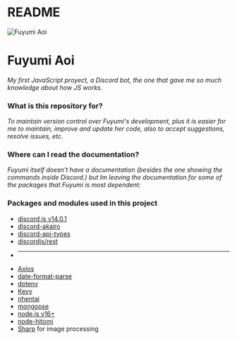 #

# README #

![Fuyumi Aoi](https://cdn.discordapp.com/avatars/552272683543560194/4904f5a3bdd71aa744a554ecfbb2ed26.png?size=512)

# Fuyumi Aoi

_My first JavaScript proyect, a Discord bot, the one that gave me so much knowledge about how JS works._

### What is this repository for? ###

_To maintain version control over Fuyumi's development, plus it is easier for me to maintain, improve and update her code, also to accept suggestions, resolve issues, etc._

### Where can I read the documentation? ###

_Fuyumi itself doesn't have a documentation (besides the one showing the commands inside Discord.) but Im leaving the documentation for some of the packages that Fuyumi is most dependent:_

### Packages and modules used in this project ###

* [discord.js v14.0.1](https://discord.js.org/)
* [discord-akairo](https://discord-akairo.github.io/#/)
* [discord-api-types](https://discord-api-types.dev/)
* [discordjs/rest](https://www.npmjs.com/package/@discordjs/rest)
* ----------------------------------------------------------------
* [Axios](https://axios-http.com/docs/intro)
* [date-format-parse](https://github.com/mengxiong10/date-format-parse)
* [dotenv](https://github.com/motdotla/dotenv)
* [Keyv](https://www.npmjs.com/package/keyv)
* [nhentai](https://diamondminer88.github.io/nhentai/index.html)
* [mongoose](https://mongoosejs.com/)
* [node.js v16+](https://nodejs.org/)
* [node-hitomi](https://github.com/h2owater425/node-hitomi)
* [Sharp](https://sharp.pixelplumbing.com/) for image processing